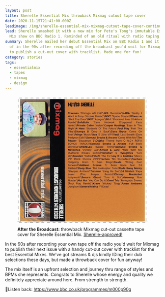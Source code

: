 ```yaml
---
layout: post
title: Sherelle Essential Mix throwback Mixmag cutout tape cover
date: 2020-11-15T21:41:00.000Z
leadimage: /img/sherelle-essential-mix-mixmag-cutout-tape-cover-continuumizm.jpg
lead: Sherelle smashed it with a new mix for Pete's Tong's immutable Essential
  Mix show on BBC Radio 1. Reminded of an old ritual with radio taping.
summary: Sherelle nailed her debut Essential Mix on BBC Radio 1 and it reminded
  of in the 90s after recording off the broadcast you'd wait for Mixmag Magazine
  to publish a cut-out cover with tracklist. Made one for fun!
category: stories
tags:
  - essentialmix
  - tapes
  - mixmag
  - design
---
```

<figure class="figure col-sm-6 float-md-right">
<a href="/img/sherelle-essential-mix-mixmag-cutout-tape-cover-continuumizm.jpg"><img src="/img/sherelle-essential-mix-mixmag-cutout-tape-cover-continuumizm.jpg" class="figure-img img-fluid" alt="Mixmag cutout tape cover designed for Sherelle's Essential Mix, Nov 2020 by continuumizm."></a>
<figcaption class="figure-caption"><b>After the Broadcast:</b> throwback Mixmag cut-out cassette tape cover for Sherelle Essential Mix. <a href="https://twitter.com/iamsherelle/status/1328784626442244098" class="text-dark" title="Tweet from Sherelle Nov. 17, 2020: 'Backing this Mixmag inspired artwork by continuumizm'">Sherelle-approved!</a>
</figure>

In the 90s after recording your own tape off the radio you'd wait for Mixmag to publish their next issue with a handy cut-out cover with tracklist for the best Essential Mixes. We've got streams & djs kindly IDing their dub selections these days, but made a throwback cover for fun anyway!

The mix itself is an upfront selection and journey thru range of styles and BPMs she represents. Congrats to Sherelle whose energy and quality we definitely appreciate around here. From strength to strength.

🎵Listen back: <https://www.bbc.co.uk/programmes/m000p90g>